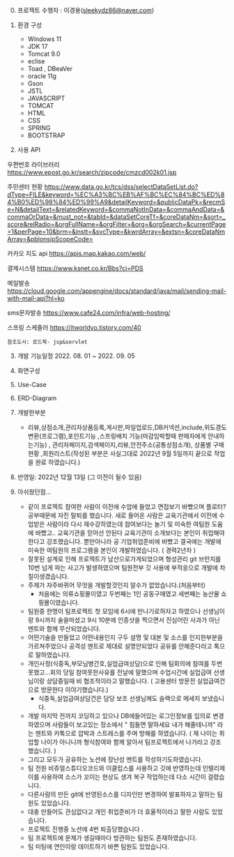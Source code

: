 0. 프로젝트 수행자 : 이경용(sleekydz86@naver.com)

1. 환경 구성
   + Windows 11
   + JDK 17
   + Tomcat 9.0
   + eclise
   + Toad , DBeaVer 
   + oracle 11g
   + Gson
   + JSTL
   + JAVASCRIPT
   + TOMCAT
   + HTML
   + CSS 
   + SPRING
   + BOOTSTRAP
   
2. 사용 API

  우편번호 라이브러리
   https://www.epost.go.kr/search/zipcode/cmzcd002k01.jsp
   
   주민센터 현황
   https://www.data.go.kr/tcs/dss/selectDataSetList.do?dType=FILE&keyword=%EC%A3%BC%EB%AF%BC%EC%84%BC%ED%84%B0%ED%98%84%ED%99%A9&detailKeyword=&publicDataPk=&recmSe=N&detailText=&relatedKeyword=&commaNotInData=&commaAndData=&commaOrData=&must_not=&tabId=&dataSetCoreTf=&coreDataNm=&sort=_score&relRadio=&orgFullName=&orgFilter=&org=&orgSearch=&currentPage=1&perPage=10&brm=&instt=&svcType=&kwrdArray=&extsn=&coreDataNmArray=&pblonsipScopeCode=
   
   카카오 지도 api
   https://apis.map.kakao.com/web/
   
   결제시스템
   https://www.ksnet.co.kr/Bbs?ci=PDS
   
   
   메일발송
   https://cloud.google.com/appengine/docs/standard/java/mail/sending-mail-with-mail-api?hl=ko
   
   
   sms문자발송
   https://www.cafe24.com/infra/web-hosting/
   
   스프링 스케줄러
   https://itworldyo.tistory.com/40
   
    참조도서: 로드북- jsp&servlet

3. 개발 기능일정  2022. 08. 01 ~ 2022. 09. 05
  
4. 화면구성

5. Use-Case

6. ERD-Diagram

7. 개발한부분
   + 리뷰,상점소개,관리자상품등록,게시판,파일업로드,DB커넥션,include,위도경도변환(프로그램),포인트기능
      ,스프링배치 기능(마감임박할때 판매자에게 안내하는기능)
      , 관리자페이지,검색페이지,리뷰,안전주소(공통상점소개), 상품별 구매현황
      ,회원리스트(작성된 부분은 사실그대로 2022년 9월 5일까지 끝으로 작업을 완료 하였습니다.)

8. 반영일: 2022년 12월 13일 (그 이전이 될수 있음)

9. 아쉬웠던점...
   +  같이 프로젝트 참여한 사람이 이전에 수업에 들었고 면접보기 바빴으며 플로터? 공부때문에 자진 탈퇴를 했습니다.
      새로 들어온 사람은 교육기관에서 이전에 수업받은 사람이라 다시 재수강하였는데 참여보다는 놀기 및 미숙한 여팀원 도움에 바빴고.. 교육기관을 믿어선 안된다 
      교육기관이 소개보다는 본인이 취업해야한다고 강조했습니다. 뿐만아니라 공 기업취업준비에 바빴고 결국에는 개발에 미숙한 여팀원의 프로그램을
      본인이 개발하였습니다. ( 경력2년차 )
   +  잘못된 설계로 인해 프로젝트가 남산으로가게되었으며 형성관리 git 브런치를 10번 넘게 파는 사고가 발생하였으며 팀원전부 깃 사용에 부적응으로 개발에 차질이생겼습니다.
   +  주제가 자주바뀌어 무엇을 개발할것인지 알수가 없었습니다.(처음부터)
        -  처음에는 의류쇼핑몰이였고 두번째는 1인 공동구매였고 세번째는 농산물 쇼핑몰이였습니다.
   +  팀원중 한명이 팀프로젝트 첫 모임에 6시에 만나기로하자고 하였으나 선생님이랑 9시까지 술을마셨고 9시 10분에 인증샷을 찍으면서 진심어린 사과가 아닌 멘트와 함께 무산되었습니다.
   +  어떤기술을 만들었고 어떤내용인지 구두 설명 및 대본 및 소스를 인지한부분을 가르쳐주었으나 공격성 멘트로 제대로 설명안되었다 공유를 안해준다라고 톡으로 말하였습니다.
   +  개인사정(식중독,부모님병간호,실업급여상담)으로 인해 팀회의에 참여를 두번 못했고...회의 당일 참여못한사유를 전날에 말했으며 
      수업시간에 실업급여 선생님이랑 상담중일때 비 협조적이라고 말했습니다. ( 고용센터 방문전 실업급여건으로 방문한다 이야기했습니다.)
        - 식중독,실업급여상담건은 담당 보조 선생님께도 슬랙으로 메세지 보냈습니다.
   +  개발 마지막 전까지 코딩하고 있으나 DB에들어있는 로그인정보를 임의로 변경하였으며 사람들이 보고있는 장소에서 " 힘들면 말하세요 내가 해줄테니까" 라는 멘트와 카톡으로
      압박과 스트레스를 주며 방해를 하였습니다.
       ( 제 나이는 취업할 나이가 아니니까 형식참여와 함께 알아서 팀프로젝트에서 나가라고 강조했습니다. )
   +  그리고 모두가 공유하는 노션에 장난성 멘트를 작성하기도하였습니다.
   +  팀 전원 비쥬얼스튜디오코드와 이클립스를 사용하고 깃에 반영하는데 인텔리제이를 사용하여 소스가 꼬이는 현상도 생겨 복구 작업하는데 다소 시간이 걸렸습니다.
   +  다른사람의 만든 git에 반영된소스를 디자인만 변경하여 발표하자고 말하는 팀원도 있었습니다.
   +  대충 만들어도 관심없다고 개인 취업준비가 더 효율적이라고 말한 사람도 있었습니다.
   +  프로젝트 진행중 노션에 4번 퇴출당했습니다 .
   +  팀 프로젝트에 문제가 생길때마다 방관하는 팀원도 존재하였습니다.
   +  팀 미팅에 연인이랑 데이트하기 바쁜 팀원도 있었습니다.
